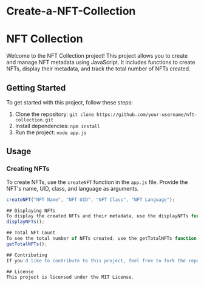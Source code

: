 # Create-a-NFT-Collection

# NFT Collection

Welcome to the NFT Collection project! This project allows you to create and manage NFT metadata using JavaScript. It includes functions to create NFTs, display their metadata, and track the total number of NFTs created.

## Getting Started

To get started with this project, follow these steps:

1. Clone the repository: `git clone https://github.com/your-username/nft-collection.git`
2. Install dependencies: `npm install`
3. Run the project: `node app.js`

## Usage

### Creating NFTs

To create NFTs, use the `createNFT` function in the `app.js` file. Provide the NFT's name, UID, class, and language as arguments.

```javascript
createNFT("NFT Name", "NFT UID", "NFT Class", "NFT Language");

## Displaying NFTs
To display the created NFTs and their metadata, use the displayNFTs function in the app.js file.
displayNFTs();

## Total NFT Count
To see the total number of NFTs created, use the getTotalNFTs function in the app.js file.
getTotalNFTs();

## Contributing
If you'd like to contribute to this project, feel free to fork the repository and submit a pull request. Your contributions are greatly appreciated!

## License
This project is licensed under the MIT License.


